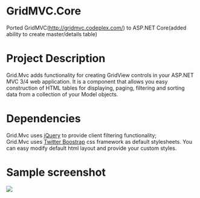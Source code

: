# GridMVC.Core
Ported GridMVC(http://gridmvc.codeplex.com/) to ASP.NET Core(added ability to create master/details table)

# Project Description

Grid.Mvc adds functionality for creating GridView controls in your ASP.NET MVC 3/4 web application.
It is a component that allows you easy construction of HTML tables for displaying, paging, filtering and sorting data from a collection of your Model objects.

# Dependencies

Grid.Mvc uses <a href="http://jquery.com">jQuery</a> to provide client filtering functionality;<br/>
Grid.Mvc uses <a href="http://getbootstrap.com/">Twitter Boostrap</a> css framework as default stylesheets. You can easy modify default html layout and provide your custom styles.

# Sample screenshot
<img src="../images/grid.mvc3.png"/>

